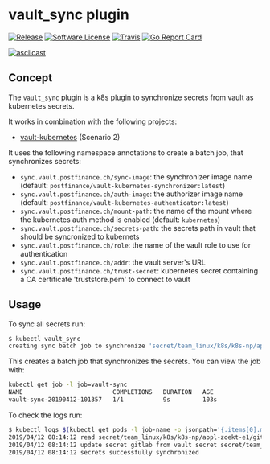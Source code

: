 # vault_sync plugin

[![Release](https://img.shields.io/github/release/zbindenren/kubectl-vault_sync.svg?style=for-the-badge)](https://github.com/zbindenren/kubectl-vault_sync/releases/latest)
[![Software License](https://img.shields.io/badge/license-MIT-brightgreen.svg?style=for-the-badge)](/LICENSE.md)
[![Travis](https://img.shields.io/travis/zbindenren/kubectl-vault_sync/master.svg?style=for-the-badge)](https://travis-ci.org/zbindenren/kubectl-vault_sync)
[![Go Report Card](https://img.shields.io/badge/GOREPORT-A%2B-brightgreen.svg?style=for-the-badge)](https://goreportcard.com/report/github.com/zbindenren/kubectl-vault_sync)

[![asciicast](https://asciinema.org/a/SmeN2wnX4EfeFH4bRFjEEH6ss.svg)](https://asciinema.org/a/SmeN2wnX4EfeFH4bRFjEEH6ss)

## Concept
The `vault_sync` plugin is a k8s plugin to synchronize secrets from vault as kubernetes secrets.

It works in combination with the following projects:
* [vault-kubernetes](https://github.com/postfinance/vault-kubernetes) (Scenario 2)

It uses the following namespace annotations to create a batch job, that synchronizes secrets:

* `sync.vault.postfinance.ch/sync-image`: the synchronizer image name (default: `postfinance/vault-kubernetes-synchronizer:latest`)
* `sync.vault.postfinance.ch/auth-image`: the authorizer image name (default: `postfinance/vault-kubernetes-authenticator:latest`)
* `sync.vault.postfinance.ch/mount-path`: the name of the mount where the kubernetes auth method is enabled (default: `kubernetes`)
* `sync.vault.postfinance.ch/secrets-path`: the secrets path in vault that should be syncronized to kubernets
* `sync.vault.postfinance.ch/role`: the name of the vault role to use for authentication
* `sync.vault.postfinance.ch/addr`: the vault server's URL
* `sync.vault.postfinance.ch/trust-secret`: kubernetes secret containing a CA certificate 'truststore.pem' to connect to vault

## Usage

To sync all secrets run:
```bash
$ kubectl vault_sync
creating sync batch job to synchronize 'secret/team_linux/k8s/k8s-np/appl-zoekt-e1/' vault key
```

This creates a batch job that synchronizes the secrets. You can view the job with:

```bash
kubectl get job -l job=vault-sync
NAME                         COMPLETIONS   DURATION   AGE
vault-sync-20190412-101357   1/1           9s         103s
```

To check the logs run:

```bash
$ kubectl logs $(kubectl get pods -l job-name -o jsonpath='{.items[0].metadata.name}')
2019/04/12 08:14:12 read secret/team_linux/k8s/k8s-np/appl-zoekt-e1/gitlab from vault
2019/04/12 08:14:12 update secret gitlab from vault secret secret/team_linux/k8s/k8s-np/appl-zoekt-e1/gitlab
2019/04/12 08:14:12 secrets successfully synchronized
```



